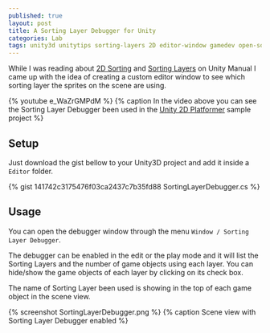 ```yaml
---
published: true
layout: post
title: A Sorting Layer Debugger for Unity
categories: Lab
tags: unity3d unitytips sorting-layers 2D editor-window gamedev open-source
---
```

While I was reading about [2D Sorting](https://docs.unity3d.com/Manual/2DSorting.html) and [Sorting Layers](https://docs.unity3d.com/Manual/class-TagManager.html#SortingLayers) on Unity Manual I came up with the idea of creating a custom editor window to see which sorting layer the sprites on the scene are using.

{% youtube e_WaZrGMPdM %}
{% caption In the video above you can see the Sorting Layer Debugger been used in the [Unity 2D Platformer](https://assetstore.unity.com/packages/essentials/tutorial-projects/2d-platformer-11228) sample project %}

## Setup
Just download the gist bellow to your Unity3D project and add it inside a `Editor` folder.

{% gist 141742c3175476f03ca2437c7b35fd88 SortingLayerDebugger.cs %}

## Usage
You can open the debugger window through the menu `Window / Sorting Layer Debugger`.

The debugger can be enabled in the edit or the play mode and it will list the Sorting Layers and the number of game objects using each layer. You can hide/show the game objects of each layer by clicking on its check box.

The name of Sorting Layer been used is showing in the top of each game object in the scene view.

{% screenshot SortingLayerDebugger.png %}
{% caption Scene view with Sorting Layer Debugger enabled %}